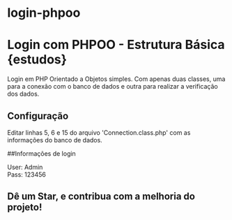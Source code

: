 # login-phpoo
Login com PHPOO - Estrutura Básica {estudos}
=======================

Login em PHP Orientado a Objetos simples. Com apenas duas classes, uma para a conexão com o banco de dados e outra para realizar a verificação dos dados.

## Configuração

Editar linhas 5, 6 e 15 do arquivo 'Connection.class.php' com as informações do banco de dados.

##Informações de login

User: Admin<br>
Pass: 123456

## Dê um Star, e contribua com a melhoria do projeto! 

